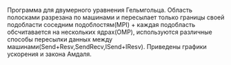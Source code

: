 Программа для двумерного уравнения Гельмгольца. Область полосками разрезана по машинами и пересылает только границы своей подобласти соседним подоблостям(MPI) + каждая подобласть обсчитавается на нескольких ядрах(OMP), используются различные способы пересылки данных между машинами(Send+Resv,SendRecv,ISend+IResv). Приведены графики ускорения и закона Амдаля.
